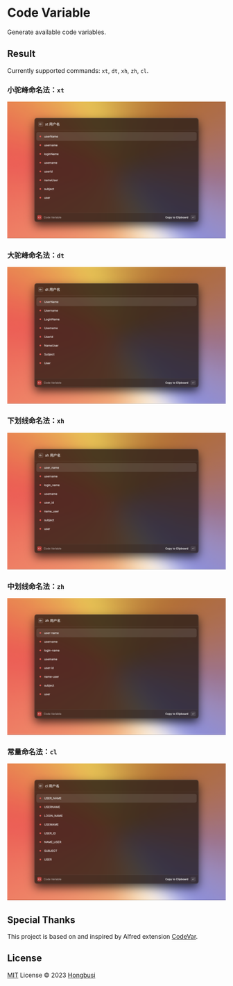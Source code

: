 # Code Variable

Generate available code variables.

## Result

Currently supported commands: `xt`, `dt`, `xh`, `zh`,  `cl`.

### 小驼峰命名法：`xt`

![小驼峰命名法](./metadata/code-variable-1.png)

### 大驼峰命名法：`dt`

![大驼峰命名法](./metadata/code-variable-2.png)

### 下划线命名法：`xh`

![下划线命名法](./metadata/code-variable-3.png)

### 中划线命名法：`zh`

![中划线命名法](./metadata/code-variable-4.png)

### 常量命名法：`cl`

![常量命名法](./metadata/code-variable-5.png)

## Special Thanks

This project is based on and inspired by Alfred extension [CodeVar](https://github.com/xudaolong/CodeVar).

## License

[MIT](./LICENSE) License © 2023 [Hongbusi](https://github.com/Hongbusi) 
